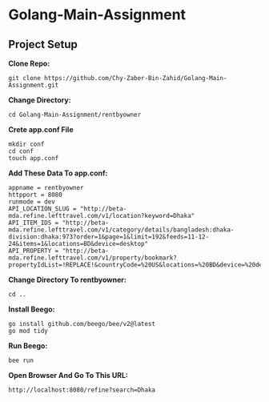 # Golang-Main-Assignment
## Project Setup
**Clone Repo:**
```
git clone https://github.com/Chy-Zaber-Bin-Zahid/Golang-Main-Assignment.git
```
**Change Directory:**
```
cd Golang-Main-Assignment/rentbyowner
```
**Crete app.conf File**
```
mkdir conf
cd conf
touch app.conf
```
**Add These Data To app.conf:**
```
appname = rentbyowner
httpport = 8080
runmode = dev
API_LOCATION_SLUG = "http://beta-mda.refine.lefttravel.com/v1/location?keyword=Dhaka"
API_ITEM_IDS = "http://beta-mda.refine.lefttravel.com/v1/category/details/bangladesh:dhaka-division:dhaka:973?order=1&page=1&limit=192&feeds=11-12-24&items=1&locations=BD&device=desktop"
API_PROPERTY = "http://beta-mda.refine.lefttravel.com/v1/property/bookmark?propertyIdList=!REPLACE!&countryCode=%20US&locations=%20BD&device=%20desktop"
```
**Change Directory To rentbyowner:**
```
cd ..
```
**Install Beego:**
```
go install github.com/beego/bee/v2@latest
go mod tidy
```
**Run Beego:**
```
bee run
```
**Open Browser And Go To This URL:**
```
http://localhost:8080/refine?search=Dhaka
```
